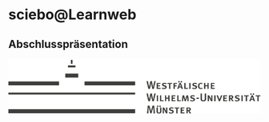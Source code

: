 # <span class="sciebo">sciebo</span>@<span class="learnweb">Learnweb</span>
## Abschlusspräsentation

<img alt="wwu-logo" src="images/wwu.svg">
